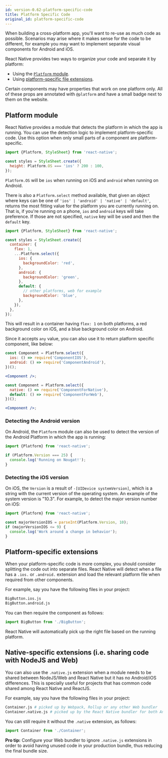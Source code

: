 ```yaml
---
id: version-0.62-platform-specific-code
title: Platform Specific Code
original_id: platform-specific-code
---
```


When building a cross-platform app, you'll want to re-use as much code as possible. Scenarios may arise where it makes sense for the code to be different, for example you may want to implement separate visual components for Android and iOS.

React Native provides two ways to organize your code and separate it by platform:

- Using the [`Platform` module](platform-specific-code.md#platform-module).
- Using [platform-specific file extensions](platform-specific-code.md#platform-specific-extensions).

Certain components may have properties that work on one platform only. All of these props are annotated with `@platform` and have a small badge next to them on the website.

## Platform module

React Native provides a module that detects the platform in which the app is running. You can use the detection logic to implement platform-specific code. Use this option when only small parts of a component are platform-specific.

```jsx
import {Platform, StyleSheet} from 'react-native';

const styles = StyleSheet.create({
  height: Platform.OS === 'ios' ? 200 : 100,
});
```

`Platform.OS` will be `ios` when running on iOS and `android` when running on Android.

There is also a `Platform.select` method available, that given an object where keys can be one of `'ios' | 'android' | 'native' | 'default'`, returns the most fitting value for the platform you are currently running on. That is, if you're running on a phone, `ios` and `android` keys will take preference. If those are not specified, `native` key will be used and then the `default` key.

```jsx
import {Platform, StyleSheet} from 'react-native';

const styles = StyleSheet.create({
  container: {
    flex: 1,
    ...Platform.select({
      ios: {
        backgroundColor: 'red',
      },
      android: {
        backgroundColor: 'green',
      },
      default: {
        // other platforms, web for example
        backgroundColor: 'blue',
      },
    }),
  },
});
```

This will result in a container having `flex: 1` on both platforms, a red background color on iOS, and a blue background color on Android.

Since it accepts `any` value, you can also use it to return platform specific component, like below:

```jsx
const Component = Platform.select({
  ios: () => require('ComponentIOS'),
  android: () => require('ComponentAndroid'),
})();

<Component />;
```

```jsx
const Component = Platform.select({
  native: () => require('ComponentForNative'),
  default: () => require('ComponentForWeb'),
})();

<Component />;
```

### Detecting the Android version

On Android, the `Platform` module can also be used to detect the version of the Android Platform in which the app is running:

```jsx
import {Platform} from 'react-native';

if (Platform.Version === 25) {
  console.log('Running on Nougat!');
}
```

### Detecting the iOS version

On iOS, the `Version` is a result of `-[UIDevice systemVersion]`, which is a string with the current version of the operating system. An example of the system version is "10.3". For example, to detect the major version number on iOS:

```jsx
import {Platform} from 'react-native';

const majorVersionIOS = parseInt(Platform.Version, 10);
if (majorVersionIOS <= 9) {
  console.log('Work around a change in behavior');
}
```

## Platform-specific extensions

When your platform-specific code is more complex, you should consider splitting the code out into separate files. React Native will detect when a file has a `.ios.` or `.android.` extension and load the relevant platform file when required from other components.

For example, say you have the following files in your project:

```sh
BigButton.ios.js
BigButton.android.js
```

You can then require the component as follows:

```jsx
import BigButton from './BigButton';
```

React Native will automatically pick up the right file based on the running platform.

## Native-specific extensions (i.e. sharing code with NodeJS and Web)

You can also use the `.native.js` extension when a module needs to be shared between NodeJS/Web and React Native but it has no Android/iOS differences. This is specially useful for projects that has common code shared among React Native and ReactJS.

For example, say you have the following files in your project:

```sh
Container.js # picked up by Webpack, Rollup or any other Web bundler
Container.native.js # picked up by the React Native bundler for both Android and iOS (Metro)
```

You can still require it without the `.native` extension, as follows:

```jsx
import Container from './Container';
```

**Pro tip:** Configure your Web bundler to ignore `.native.js` extensions in order to avoid having unused code in your production bundle, thus reducing the final bundle size.
